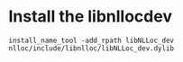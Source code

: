 # Install the libnllocdev

`install_name_tool -add_rpath libNLLoc_dev nlloc/include/libnlloc/libNLLoc_dev.dylib`